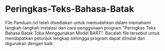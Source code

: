 # Peringkas-Teks-Bahasa-Batak
File Panduan.txt telah disediakan untuk memudahkan dalam memahami langkah-langkah instalasi dan cara penggunaan program "Peringkas Teks Bahasa Batak Toba Menggunakan Model BART". Bacalah file tersebut untuk mendapatkan petunjuk lengkap sehingga program dapat diinstal dan digunakan dengan baik.
